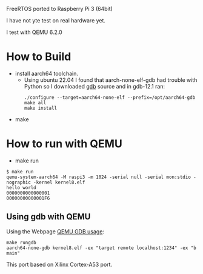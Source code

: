 FreeRTOS ported to Raspberry Pi 3 (64bit)

I have not yte test on real hardware yet.

I test with QEMU 6.2.0

# How to Build

* install aarch64 toolchain.
  * Using ubuntu 22.04 I found that aarch-none-elf-gdb had trouble with Python so I downloaded [gdb](https://ftp.gnu.org/gnu/gdb/gdb-12.1.tar.xz) source and in gdb-12.1 ran:
    ~~~
    ./configure --target=aarch64-none-elf --prefix=/opt/aarch64-gdb
    make all
    make install
    ~~~
* make

# How to run with QEMU

* make run
```
$ make run
qemu-system-aarch64 -M raspi3 -m 1024 -serial null -serial mon:stdio -nographic -kernel kernel8.elf
hello world
0000000000000001
00000000000001F6
```
## Using gdb with QEMU
Using the Webpage [QEMU GDB usage](https://qemu-project.gitlab.io/qemu/system/gdb.html):
~~~
make rungdb
aarch64-none-gdb kernel8.elf -ex "target remote localhost:1234" -ex "b main"
~~~


This port based on Xilinx Cortex-A53 port.


